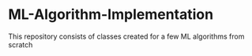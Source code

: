 # ML-Algorithm-Implementation
This repository consists of classes created for a few ML algorithms from scratch 
